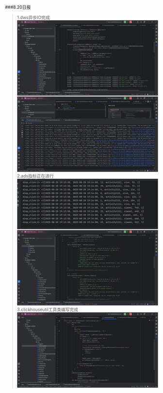 ###8.20日报
>1.dws异步IO完成
> ![img.png](../imgs/img.png)
> ![img_1.png](../imgs/img_1.png)
> 2.ads指标正在进行
> ![img_2.png](../imgs/img_2.png)
> ![img_3.png](../imgs/img_3.png)
> 3.clickhouseutil工具类编写完成
> ![img_4.png](../imgs/img_4.png)
> 